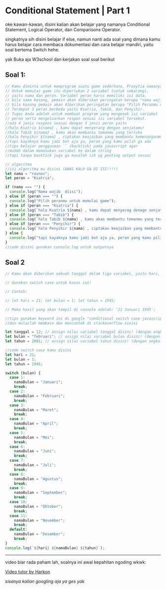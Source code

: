 # Conditional Statement | Part 1

oke kawan-kawan, disini kalian akan belajar yang namanya Conditional Statement, Logical Operator, dan Comparisons Operator.

singkatnya sih disini belajar if else, namun nanti ada soal yang dimana kamu harus belajar cara membaca dokumentasi dan cara belajar mandiri, yaitu soal bertema Switch hehe.

yak Buka aja W3school dan kerjakan soal soal berikut

## Soal 1:

```js
// Kamu diminta untuk memprogram suatu game sederhana, Proxytia namanya.
// Untuk memulai game itu diperlukan 2 variabel (untuk sekarang),
// yaitu nama dan peran. Variabel peran harus memiliki isi data,
// bila nama kosong, pemain akan diberikan peringatan berupa "nama wajib diisi"
// bila kosong pemain akan diberikan peringatan berupa "Pilih Peranmu untuk memulai game".
// Terdapat 3 peran berbeda yaitu Ksatria, Tabib, dan Penyihir.
// Tugas Anda adalah untuk membuat program yang mengecek isi variabel
// peran serta mengeluarkan respon sesuai isi variabel tersebut.
//ada 4 jenis respons sesuai dengan 3 jenis peran yaitu
//halo Ksatria ${nama} , kamu dapat menyerang dengan senjatamu!
//halo Tabib ${nama} , kamu akan membantu temanmu yang terluka
//halo Penyihir ${nama} , ciptakan keajaiban yang membantu kemenanganmu!
//tapi kayaknya kamu jadi bot aja ya, peran yang kamu pilih ga ada
//tips belajar penggunaan `` (backtick) pada javascript agar
//mudah dalam memasukan variabel ke dalam string
//tapi tanpa backtick juga ga masalah sih yg penting output sesuai

// algoritma
//isi algoritma mu disini (AWAS KALO GA DI ISI!!!!)
let nama = "ravnov";
let peran = "Ksatria";

if (nama === "") {
  console.log("Nama wajib  diisi");
} else if (peran === "") {
  console.log("Pilih peranmu untuk memulai game");
} else if (peran === "Ksatria") {
  console.log(`halo Ksatria ${nama} , kamu dapat menyerag denagn senjatamu!`);
} else if (peran === "Tabib") {
  console.log(`halo Tabib ${nama} , kamu akan membantu temanmu yang terluka`);
} else if (peran === "Penyihir") {
  console.log(`halo Penyihir ${nama} , ciptakan keajaiban yang membantu kemenanganmu!`);
} else {
  console.log("tapi kayaknya kamu jadi bot aja ya, peran yang kamu pilih ga ada ");
}
//code disini gunakan console.log untuk outputnya
```

## Soal 2

```js
// Kamu akan diberikan sebuah tanggal dalam tiga variabel, yaitu hari, bulan, dan tahun. Disini kamu diminta untuk membuat format tanggal. Misal tanggal yang diberikan adalah hari 1, bulan 5, dan tahun 1945. Maka, output yang harus kamu proses adalah menjadi 1 Mei 1945.

// Gunakan switch case untuk kasus ini!

// Contoh:

// let hari = 21; let bulan = 1; let tahun = 1945;

// Maka hasil yang akan tampil di console adalah: '21 Januari 1945';

//tips gunakan keyword ini di google "conditional switch case javascript"
//dan mulailah membaca dan mencontek di stackoverflow xixixi

let tanggal = 12; // assign nilai variabel tanggal disini! (dengan angka antara 1 - 31)
let bulan = "februari"; // assign nilai variabel bulan disini! (dengan angka antara 1 - 12)
let tahun = 2001; // assign nilai variabel tahun disini! (dengan angka antara 1900 - 2200)

//code switch case kamu disini
let hari = 21;
let bulan = 1;
let tahun = 1945;

switch (bulan) {
  case 1:
    namaBulan = "Januari";
    break;
  case 2:
    namaBulan = "Februari";
    break;
  case 3:
    namaBulan = "Maret";
    break;
  case 4:
    namaBulan = "April";
    break;
  case 5:
    namaBulan = "Mei";
    break;
  case 6:
    namaBulan = "Juni";
    break;
  case 7:
    namaBulan = "Juli";
    break;
  case 8:
    namaBulan = "Agustus";
    break;
  case 9:
    namaBulan = "September";
    break;
  case 10:
    namaBulan = "Oktober";
    break;
  case 11:
    namaBulan = "November";
    break;
  default:
    namaBulan = "Desember";
    break;
}
console.log(`${hari} ${namaBulan} ${tahun}`);
```

---

video biar rada paham lah, soalnya ini awal kepahitan ngoding wkwk:

[Video tutor by Harkon](https://youtu.be/-YlMePibR6Y)

_sisanya kalian googling aja ya ges yak_
